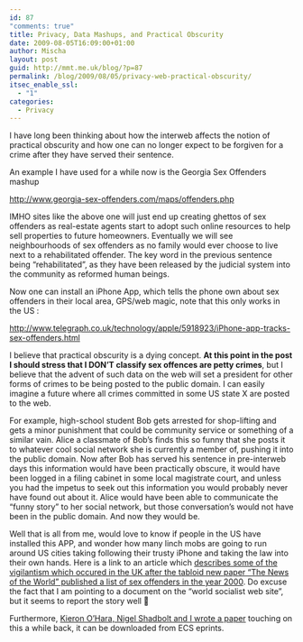 ```yaml
---
id: 87
"comments: true"
title: Privacy, Data Mashups, and Practical Obscurity
date: 2009-08-05T16:09:00+01:00
author: Mischa
layout: post
guid: http://mmt.me.uk/blog/?p=87
permalink: /blog/2009/08/05/privacy-web-practical-obscurity/
itsec_enable_ssl:
  - "1"
categories:
  - Privacy
---
```

I have long been thinking about how the interweb affects the notion of practical obscurity and how one can no longer expect to be forgiven for a crime after they have served their sentence. 

An example I have used for a while now is the Georgia Sex Offenders mashup 

<http://www.georgia-sex-offenders.com/maps/offenders.php>

IMHO sites like the above one will just end up creating ghettos of sex offenders as real-estate agents start to adopt such online resources to help sell properties to future homeowners. Eventually we will see neighbourhoods of sex offenders as no family would ever choose to live next to a rehabilitated offender. The key word in the previous sentence being &#8220;rehabilitated&#8221;, as they have been released by the judicial system into the community as reformed human beings.

Now one can install an iPhone App, which tells the phone own about sex offenders in their local area, GPS/web magic, note that this only works in the US :

<http://www.telegraph.co.uk/technology/apple/5918923/iPhone-app-tracks-sex-offenders.html>

I believe that practical obscurity is a dying concept. **At this point in the post I should stress that I DON&#8217;T classify sex offences are petty crimes**, but I believe that the advent of such data on the web will set a president for other forms of crimes to be being posted to the public domain. I can easily imagine a future where all crimes committed in some US state X are posted to the web.

For example, high-school student Bob gets arrested for shop-lifting and gets a minor punishment that could be community service or something of a similar vain. Alice a classmate of Bob&#8217;s finds this so funny that she posts it to whatever cool social network she is currently a member of, pushing it into the public domain. Now after Bob has served his sentence in pre-interweb days this information would have been practically obscure, it would have been logged in a filing cabinet in some local magistrate court, and unless you had the impetus to seek out this information you would probably never have found out about it. Alice would have been able to communicate the &#8220;funny story&#8221; to her social network, but those conversation&#8217;s would not have been in the public domain. And now they would be.

Well that is all from me, would love to know if people in the US have installed this APP, and wonder how many linch mobs are going to run around US cities taking following their trusty iPhone and taking the law into their own hands. Here is a link to an article which [describes some of the vigilantism which occured in the UK after the tabloid new paper &#8220;The News of the World&#8221; published a list of sex offenders in the year 2000](http://www.wsws.org/articles/2000/aug2000/brit-a12.shtml). Do excuse the fact that I am pointing to a document on the &#8220;world socialist web site&#8221;, but it seems to report the story well 🙂 

Furthermore, [Kieron O&#8217;Hara, Nigel Shadbolt and I wrote a paper](http://eprints.ecs.soton.ac.uk/17123/) touching on this a while back, it can be downloaded from ECS eprints.
